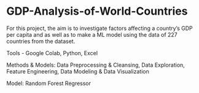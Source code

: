 # GDP-Analysis-of-World-Countries

For this project, the aim is to investigate factors affecting a country’s GDP per capita and as well as to make a ML model using the data of 227 countries from the dataset.

Tools - Google Colab, Python, Excel

Methods & Models: Data Preprocessing & Cleansing, Data Exploration, Feature Engineering, Data Modeling & Data Visualization

Model: Random Forest Regressor 

